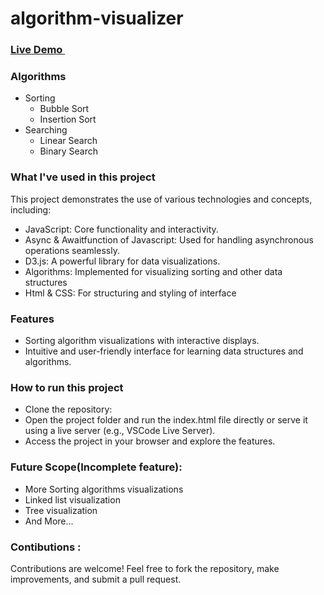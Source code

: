 # algorithm-visualizer 
### <a href="https://vanshikajain331.github.io/Algorithm-visualization-tool/">Live Demo <img src="https://user-images.githubusercontent.com/26277680/161445394-01bc2179-9fb4-4e57-9cd1-76c47e244ff6.png" data-canonical-src="https://gyazo.com/eb5c5741b6a9a16c692170a41a49c858.png" width="15" height="auto" /></a> 

### Algorithms
* Sorting
  * Bubble Sort
  * Insertion Sort
* Searching
  * Linear Search
  * Binary Search


### What I've used in this project

This project demonstrates the use of various technologies and concepts, including:

* JavaScript: Core functionality and interactivity.
* Async & Awaitfunction of Javascript: Used for handling asynchronous operations seamlessly.
* D3.js: A powerful library for data visualizations.
* Algorithms: Implemented for visualizing sorting and other data structures
* Html & CSS: For structuring and styling of interface


### Features
* Sorting algorithm visualizations with interactive displays.
* Intuitive and user-friendly interface for learning data structures and algorithms.

  
### How to run this project
* Clone the repository:
* Open the project folder and run the index.html file directly or serve it using a live server (e.g., VSCode Live Server).
* Access the project in your browser and explore the features.


### Future Scope(Incomplete feature):

* More Sorting algorithms visualizations
* Linked list visualization
* Tree visualization
* And More...

### Contibutions :
Contributions are welcome! Feel free to fork the repository, make improvements, and submit a pull request.

### 



